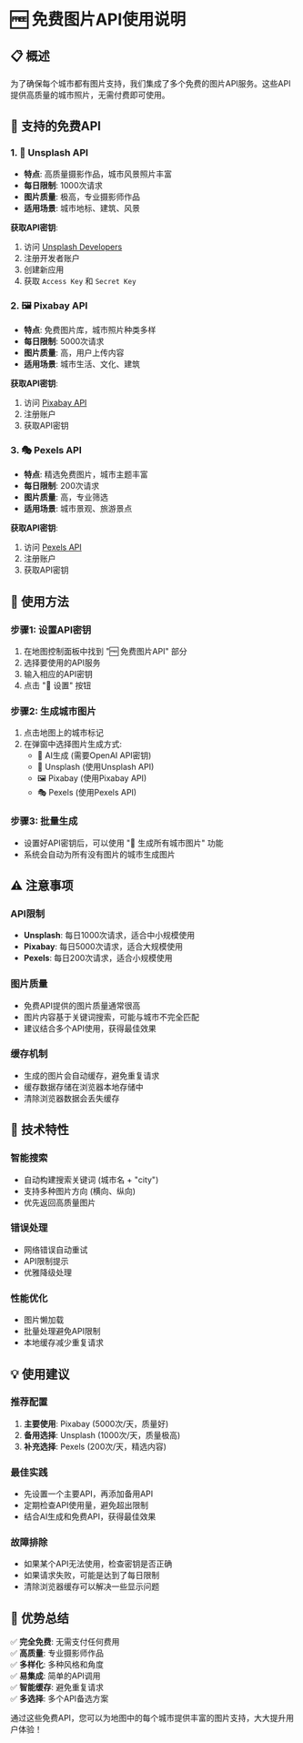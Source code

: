 # 🆓 免费图片API使用说明

## 📋 概述

为了确保每个城市都有图片支持，我们集成了多个免费的图片API服务。这些API提供高质量的城市照片，无需付费即可使用。

## 🎯 支持的免费API

### 1. 📸 Unsplash API
- **特点**: 高质量摄影作品，城市风景照片丰富
- **每日限制**: 1000次请求
- **图片质量**: 极高，专业摄影师作品
- **适用场景**: 城市地标、建筑、风景

**获取API密钥**:
1. 访问 [Unsplash Developers](https://unsplash.com/developers)
2. 注册开发者账户
3. 创建新应用
4. 获取 `Access Key` 和 `Secret Key`

### 2. 🖼️ Pixabay API
- **特点**: 免费图片库，城市照片种类多样
- **每日限制**: 5000次请求
- **图片质量**: 高，用户上传内容
- **适用场景**: 城市生活、文化、建筑

**获取API密钥**:
1. 访问 [Pixabay API](https://pixabay.com/api/docs/)
2. 注册账户
3. 获取API密钥

### 3. 🎭 Pexels API
- **特点**: 精选免费图片，城市主题丰富
- **每日限制**: 200次请求
- **图片质量**: 高，专业筛选
- **适用场景**: 城市景观、旅游景点

**获取API密钥**:
1. 访问 [Pexels API](https://www.pexels.com/api/)
2. 注册账户
3. 获取API密钥

## 🚀 使用方法

### 步骤1: 设置API密钥
1. 在地图控制面板中找到 "🆓 免费图片API" 部分
2. 选择要使用的API服务
3. 输入相应的API密钥
4. 点击 "🔑 设置" 按钮

### 步骤2: 生成城市图片
1. 点击地图上的城市标记
2. 在弹窗中选择图片生成方式:
   - 🎨 AI生成 (需要OpenAI API密钥)
   - 📸 Unsplash (使用Unsplash API)
   - 🖼️ Pixabay (使用Pixabay API)
   - 🎭 Pexels (使用Pexels API)

### 步骤3: 批量生成
- 设置好API密钥后，可以使用 "🎨 生成所有城市图片" 功能
- 系统会自动为所有没有图片的城市生成图片

## ⚠️ 注意事项

### API限制
- **Unsplash**: 每日1000次请求，适合中小规模使用
- **Pixabay**: 每日5000次请求，适合大规模使用
- **Pexels**: 每日200次请求，适合小规模使用

### 图片质量
- 免费API提供的图片质量通常很高
- 图片内容基于关键词搜索，可能与城市不完全匹配
- 建议结合多个API使用，获得最佳效果

### 缓存机制
- 生成的图片会自动缓存，避免重复请求
- 缓存数据存储在浏览器本地存储中
- 清除浏览器数据会丢失缓存

## 🔧 技术特性

### 智能搜索
- 自动构建搜索关键词 (城市名 + "city")
- 支持多种图片方向 (横向、纵向)
- 优先返回高质量图片

### 错误处理
- 网络错误自动重试
- API限制提示
- 优雅降级处理

### 性能优化
- 图片懒加载
- 批量处理避免API限制
- 本地缓存减少重复请求

## 💡 使用建议

### 推荐配置
1. **主要使用**: Pixabay (5000次/天，质量好)
2. **备用选择**: Unsplash (1000次/天，质量极高)
3. **补充选择**: Pexels (200次/天，精选内容)

### 最佳实践
- 先设置一个主要API，再添加备用API
- 定期检查API使用量，避免超出限制
- 结合AI生成和免费API，获得最佳效果

### 故障排除
- 如果某个API无法使用，检查密钥是否正确
- 如果请求失败，可能是达到了每日限制
- 清除浏览器缓存可以解决一些显示问题

## 🌟 优势总结

✅ **完全免费**: 无需支付任何费用  
✅ **高质量**: 专业摄影师作品  
✅ **多样化**: 多种风格和角度  
✅ **易集成**: 简单的API调用  
✅ **智能缓存**: 避免重复请求  
✅ **多选择**: 多个API备选方案  

通过这些免费API，您可以为地图中的每个城市提供丰富的图片支持，大大提升用户体验！
